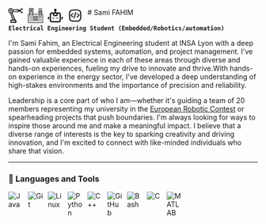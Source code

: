 <img align="left" alt="" width="30px" style="padding-right:10px;" src="" />
<img align="left" alt="automation icon" width="30px" style="padding-right:10px;" src="https://raw.githubusercontent.com/SamiFAHIM/SamiFAHIM/6cca56cf9f19c2ae45c67d20dd39c21cf0ca2f96/icons/automation-svgrepo-com.svg" />
<img align="left" alt="protoboard icon" width="30px" style="padding-right:10px;" src="https://raw.githubusercontent.com/SamiFAHIM/SamiFAHIM/6cca56cf9f19c2ae45c67d20dd39c21cf0ca2f96/icons/protoboard-svgrepo-com.svg" />
<img align="left" alt="robot icon" width="30px" style="padding-right:10px;" src="https://raw.githubusercontent.com/SamiFAHIM/SamiFAHIM/6cca56cf9f19c2ae45c67d20dd39c21cf0ca2f96/icons/robot-svgrepo-com.svg" />
<img align="left" alt="Coding Icon" width="30px" style="padding-right:10px;" src="https://raw.githubusercontent.com/SamiFAHIM/SamiFAHIM/f5eea121886ae936a976240579105e0b31a129a7/icons/coding-svgrepo-com.svg" />
# Sami FAHIM

<br>

**`Electrical Engineering Student (Embedded/Robotics/automation)`**

I'm Sami Fahim, an Electrical Engineering student at INSA Lyon with a deep passion for embedded systems, automation, and project management. I've gained valuable experience in each of these areas through diverse and hands-on experiences, fueling my drive to innovate and thrive.With hands-on experience in the energy sector, I've developed a deep understanding of high-stakes environments and the importance of precision and reliability.

Leadership is a core part of who I am—whether it's guiding a team of 20 members representing my university in the [European Robotic Contest](https://www.eurobot.org/) or spearheading projects that push boundaries. I'm always looking for ways to inspire those around me and make a meaningful impact. I believe that a diverse range of interests is the key to sparking creativity and driving innovation, and I'm excited to connect with like-minded individuals who share that vision.

---

### 🧰 Languages and Tools

<img align="left" alt="Java" width="30px" style="padding-right:10px;" src="https://cdn.jsdelivr.net/gh/devicons/devicon/icons/java/java-original.svg"/>
<img align="left" alt="Git" width="30px" style="padding-right:10px;" src="https://cdn.jsdelivr.net/gh/devicons/devicon/icons/git/git-original.svg" />
<img align="left" alt="Linux" width="30px" style="padding-right:10px;" src="https://cdn.jsdelivr.net/gh/devicons/devicon/icons/linux/linux-original.svg" />
<img align="left" alt="Python" width="30px" style="padding-right:10px;" src="https://cdn.jsdelivr.net/gh/devicons/devicon/icons/python/python-plain.svg" />
<img align="left" alt="C++" width="30px" style="padding-right:10px;" src="https://cdn.jsdelivr.net/gh/devicons/devicon/icons/cplusplus/cplusplus-line.svg" />
<img align="left" alt="GitHub" width="30px" style="padding-right:10px;" src="https://cdn.jsdelivr.net/gh/devicons/devicon/icons/github/github-original.svg" />
<img align="left" alt="Bash" width="30px" style="padding-right:10px;" src="https://cdn.jsdelivr.net/gh/devicons/devicon/icons/bash/bash-original.svg" />
<img align="left" alt="C" width="30px" style="padding-right:10px;" src="https://cdn.jsdelivr.net/gh/devicons/devicon/icons/c/c-original.svg" />
<img align="left" alt="MATLAB" width="30px" style="padding-right:10px;" src="https://cdn.jsdelivr.net/gh/devicons/devicon/icons/matlab/matlab-original.svg" />


<br />

#
